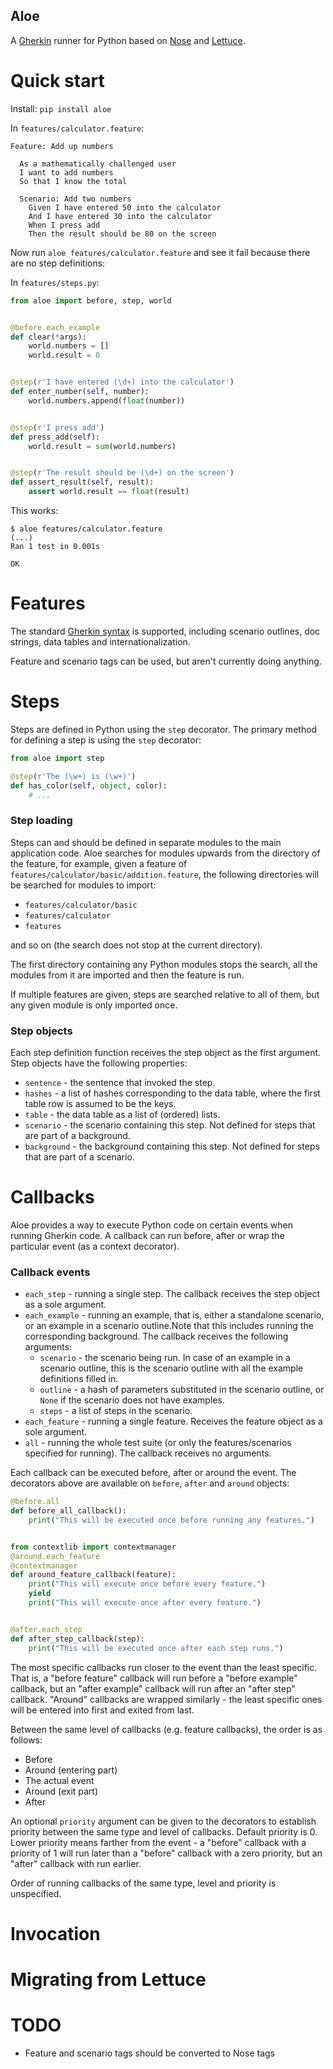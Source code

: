 Aloe
----

A [Gherkin][gherkin] runner for Python based on [Nose][nose] and
[Lettuce][lettuce].

Quick start
===========

Install: `pip install aloe`

In `features/calculator.feature`:

```gherkin
Feature: Add up numbers

  As a mathematically challenged user
  I want to add numbers
  So that I know the total

  Scenario: Add two numbers
    Given I have entered 50 into the calculator
    And I have entered 30 into the calculator
    When I press add
    Then the result should be 80 on the screen
```

Now run `aloe features/calculator.feature` and see it fail because there are no
step definitions:


In `features/steps.py`:

```python
from aloe import before, step, world


@before.each_example
def clear(*args):
    world.numbers = []
    world.result = 0


@step(r'I have entered (\d+) into the calculator')
def enter_number(self, number):
    world.numbers.append(float(number))


@step(r'I press add')
def press_add(self):
    world.result = sum(world.numbers)


@step(r'The result should be (\d+) on the screen')
def assert_result(self, result):
    assert world.result == float(result)
```

This works:

```
$ aloe features/calculator.feature
(...)
Ran 1 test in 0.001s

OK
```

Features
========

The standard [Gherkin syntax][gherkin-syntax] is supported, including scenario
outlines, doc strings, data tables and internationalization.

Feature and scenario tags can be used, but aren't currently doing anything.

Steps
=====

Steps are defined in Python using the `step` decorator. The primary method for
defining a step is using the `step` decorator:

```python
from aloe import step

@step(r'The (\w+) is (\w+)')
def has_color(self, object, color):
    # ...
```

### Step loading

Steps can and should be defined in separate modules to the main application
code. Aloe searches for modules upwards from the directory of the feature, for
example, given a feature of `features/calculator/basic/addition.feature`, the
following directories will be searched for modules to import:

* `features/calculator/basic`
* `features/calculator`
* `features`

and so on (the search does not stop at the current directory).

The first directory containing any Python modules stops the search, all the
modules from it are imported and then the feature is run.

If multiple features are given, steps are searched relative to all of them, but
any given module is only imported once.

### Step objects

Each step definition function receives the step object as the first argument.
Step objects have the following properties:

* `sentence` - the sentence that invoked the step.
* `hashes` - a list of hashes corresponding to the data table, where the first
  table row is assumed to be the keys.
* `table` - the data table as a list of (ordered) lists.
* `scenario` - the scenario containing this step. Not defined for steps that
  are part of a background.
* `background` - the background containing this step. Not defined for steps
  that are part of a scenario.

Callbacks
=========

Aloe provides a way to execute Python code on certain events when running
Gherkin code. A callback can run before, after or wrap the particular event (as
a context decorator).

### Callback events

* `each_step` - running a single step. The callback receives the step object as
  a sole argument.
* `each_example` - running an example, that is, either a standalone scenario,
  or an example in a  scenario outline.Note that this includes running the
  corresponding background. The callback receives the following arguments:
  - `scenario` - the scenario being run. In case of an example in a scenario
    outline, this is the scenario outline with all the example definitions
    filled in.
  - `outline` - a hash of parameters substituted in the scenario outline, or
    `None` if the scenario does not have examples.
  - `steps` - a list of steps in the scenario.
* `each_feature` - running a single feature. Receives the feature object as a
  sole argument.
* `all` - running the whole test suite (or only the features/scenarios
   specified for running). The callback receives no arguments.

Each callback can be executed before, after or around the event. The decorators
above are available on `before`, `after` and `around` objects:

```python
@before.all
def before_all_callback():
    print("This will be executed once before running any features.")


from contextlib import contextmanager
@around.each_feature
@contextmanager
def around_feature_callback(feature):
    print("This will execute once before every feature.")
    yield
    print("This will execute once after every feature.")


@after.each_step
def after_step_callback(step):
    print("This will be executed once after each step runs.")
```

The most specific callbacks run closer to the event than the least specific.
That is, a "before feature" callback will run before a "before example"
callback, but an "after example" callback will run after an "after step"
callback. "Around" callbacks are wrapped similarly - the least specific ones
will be entered into first and exited from last.

Between the same level of callbacks (e.g. feature callbacks), the order is as
follows:

* Before
* Around (entering part)
* The actual event
* Around (exit part)
* After

An optional `priority` argument can be given to the decorators to establish
priority between the same type and level of callbacks. Default priority is 0.
Lower priority means farther from the event - a "before" callback with a
priority of 1 will run later than a "before" callback with a zero priority,
but an "after" callback with run earlier.

Order of running callbacks of the same type, level and priority is unspecified.

Invocation
==========

Migrating from Lettuce
======================

TODO
====

* Feature and scenario tags should be converted to Nose tags

[gherkin]: https://cucumber.io/
[nose]: https://nose.readthedocs.org/
[lettuce]: http://lettuce.it/
[gherkin-syntax]: https://cucumber.io/docs/reference
